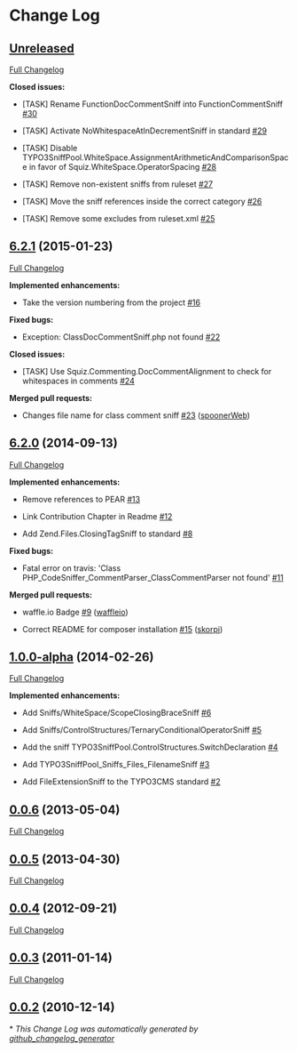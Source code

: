 # Change Log

## [Unreleased](https://github.com/typo3-ci/TYPO3CMS/tree/HEAD)

[Full Changelog](https://github.com/typo3-ci/TYPO3CMS/compare/6.2.1...HEAD)

**Closed issues:**

- \[TASK\] Rename FunctionDocCommentSniff into FunctionCommentSniff [\#30](https://github.com/typo3-ci/TYPO3CMS/issues/30)

- \[TASK\] Activate NoWhitespaceAtInDecrementSniff in standard [\#29](https://github.com/typo3-ci/TYPO3CMS/issues/29)

- \[TASK\] Disable TYPO3SniffPool.WhiteSpace.AssignmentArithmeticAndComparisonSpace in favor of Squiz.WhiteSpace.OperatorSpacing [\#28](https://github.com/typo3-ci/TYPO3CMS/issues/28)

- \[TASK\] Remove non-existent sniffs from ruleset [\#27](https://github.com/typo3-ci/TYPO3CMS/issues/27)

- \[TASK\] Move the sniff references inside the correct category [\#26](https://github.com/typo3-ci/TYPO3CMS/issues/26)

- \[TASK\] Remove some excludes from ruleset.xml [\#25](https://github.com/typo3-ci/TYPO3CMS/issues/25)

## [6.2.1](https://github.com/typo3-ci/TYPO3CMS/tree/6.2.1) (2015-01-23)

[Full Changelog](https://github.com/typo3-ci/TYPO3CMS/compare/6.2.0...6.2.1)

**Implemented enhancements:**

- Take the version numbering from the project [\#16](https://github.com/typo3-ci/TYPO3CMS/issues/16)

**Fixed bugs:**

- Exception: ClassDocCommentSniff.php not found [\#22](https://github.com/typo3-ci/TYPO3CMS/issues/22)

**Closed issues:**

- \[TASK\] Use Squiz.Commenting.DocCommentAlignment to check for whitespaces in comments [\#24](https://github.com/typo3-ci/TYPO3CMS/issues/24)

**Merged pull requests:**

- Changes file name for class comment sniff [\#23](https://github.com/typo3-ci/TYPO3CMS/pull/23) ([spoonerWeb](https://github.com/spoonerWeb))

## [6.2.0](https://github.com/typo3-ci/TYPO3CMS/tree/6.2.0) (2014-09-13)

[Full Changelog](https://github.com/typo3-ci/TYPO3CMS/compare/1.0.0-alpha...6.2.0)

**Implemented enhancements:**

- Remove references to PEAR [\#13](https://github.com/typo3-ci/TYPO3CMS/issues/13)

- Link Contribution Chapter in Readme [\#12](https://github.com/typo3-ci/TYPO3CMS/issues/12)

- Add Zend.Files.ClosingTagSniff to standard [\#8](https://github.com/typo3-ci/TYPO3CMS/issues/8)

**Fixed bugs:**

- Fatal error on travis: 'Class PHP\_CodeSniffer\_CommentParser\_ClassCommentParser not found' [\#11](https://github.com/typo3-ci/TYPO3CMS/issues/11)

**Merged pull requests:**

- waffle.io Badge [\#9](https://github.com/typo3-ci/TYPO3CMS/pull/9) ([waffleio](https://github.com/waffleio))

- Correct README for composer installation [\#15](https://github.com/typo3-ci/TYPO3CMS/pull/15) ([skorpi](https://github.com/skorpi))

## [1.0.0-alpha](https://github.com/typo3-ci/TYPO3CMS/tree/1.0.0-alpha) (2014-02-26)

[Full Changelog](https://github.com/typo3-ci/TYPO3CMS/compare/0.0.6...1.0.0-alpha)

**Implemented enhancements:**

- Add Sniffs/WhiteSpace/ScopeClosingBraceSniff [\#6](https://github.com/typo3-ci/TYPO3CMS/issues/6)

- Add Sniffs/ControlStructures/TernaryConditionalOperatorSniff [\#5](https://github.com/typo3-ci/TYPO3CMS/issues/5)

- Add the sniff TYPO3SniffPool.ControlStructures.SwitchDeclaration  [\#4](https://github.com/typo3-ci/TYPO3CMS/issues/4)

- Add TYPO3SniffPool\_Sniffs\_Files\_FilenameSniff [\#3](https://github.com/typo3-ci/TYPO3CMS/issues/3)

- Add FileExtensionSniff to the TYPO3CMS standard [\#2](https://github.com/typo3-ci/TYPO3CMS/issues/2)

## [0.0.6](https://github.com/typo3-ci/TYPO3CMS/tree/0.0.6) (2013-05-04)

[Full Changelog](https://github.com/typo3-ci/TYPO3CMS/compare/0.0.5...0.0.6)

## [0.0.5](https://github.com/typo3-ci/TYPO3CMS/tree/0.0.5) (2013-04-30)

[Full Changelog](https://github.com/typo3-ci/TYPO3CMS/compare/0.0.4...0.0.5)

## [0.0.4](https://github.com/typo3-ci/TYPO3CMS/tree/0.0.4) (2012-09-21)

[Full Changelog](https://github.com/typo3-ci/TYPO3CMS/compare/0.0.3...0.0.4)

## [0.0.3](https://github.com/typo3-ci/TYPO3CMS/tree/0.0.3) (2011-01-14)

[Full Changelog](https://github.com/typo3-ci/TYPO3CMS/compare/0.0.2...0.0.3)

## [0.0.2](https://github.com/typo3-ci/TYPO3CMS/tree/0.0.2) (2010-12-14)



\* *This Change Log was automatically generated by [github_changelog_generator](https://github.com/skywinder/Github-Changelog-Generator)*